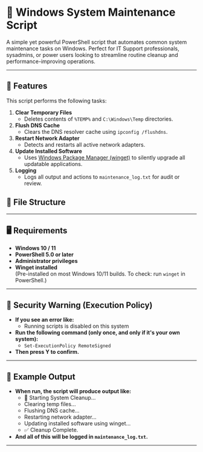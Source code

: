 # 🧹 Windows System Maintenance Script

A simple yet powerful PowerShell script that automates common system maintenance tasks on Windows. Perfect for IT Support professionals, sysadmins, or power users looking to streamline routine cleanup and performance-improving operations.

---

## 📝 Features

This script performs the following tasks:

1. **Clear Temporary Files**  
   - Deletes contents of `%TEMP%` and `C:\Windows\Temp` directories.
2. **Flush DNS Cache**  
   - Clears the DNS resolver cache using `ipconfig /flushdns`.
3. **Restart Network Adapter**  
   - Detects and restarts all active network adapters.
4. **Update Installed Software**  
   - Uses [Windows Package Manager (winget)](https://learn.microsoft.com/en-us/windows/package-manager/) to silently upgrade all updatable applications.
5. **Logging**  
   - Logs all output and actions to `maintenance_log.txt` for audit or review.

## 📁 File Structure


---

## 🖥️ Requirements

- **Windows 10 / 11**
- **PowerShell 5.0 or later**
- **Administrator privileges**
- **Winget installed**  
  (Pre-installed on most Windows 10/11 builds. To check: run `winget` in PowerShell.)

---

## 🔐 Security Warning (Execution Policy)

- **If you see an error like:**
  - Running scripts is disabled on this system
- **Run the following command (only once, and only if it's your own system):**
  - `Set-ExecutionPolicy RemoteSigned`
- **Then press Y to confirm.**
  
---

## 📌 Example Output

- **When run, the script will produce output like:**
  - 🧹 Starting System Cleanup...
  - Clearing temp files...
  - Flushing DNS cache...
  - Restarting network adapter...
  - Updating installed software using winget...
  - ✅ Cleanup Complete.
- **And all of this will be logged in `maintenance_log.txt`.**  

---


